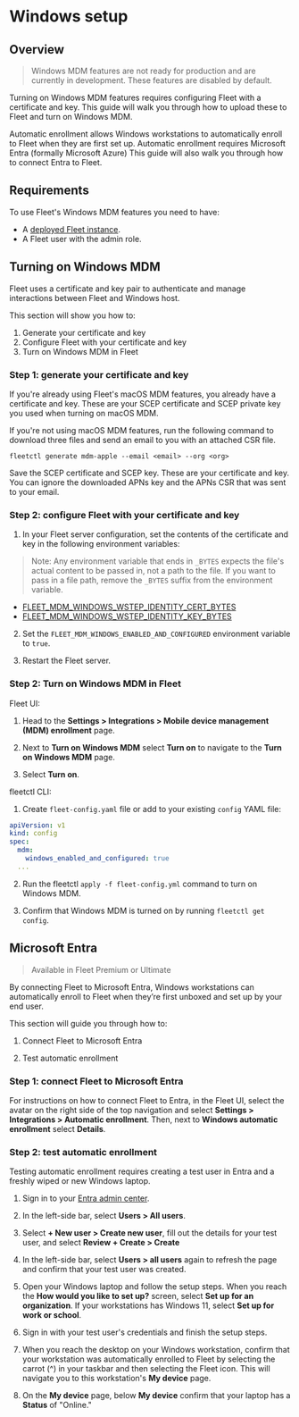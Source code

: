 # Windows setup

## Overview

> Windows MDM features are not ready for production and are currently in development. These features are disabled by default.

Turning on Windows MDM features requires configuring Fleet with a certificate and key. This guide will walk you through how to upload these to Fleet and turn on Windows MDM.

Automatic enrollment allows Windows workstations to automatically enroll to Fleet when they are first set up. Automatic enrollment requires Microsoft Entra (formally Microsoft Azure) This guide will also walk you through how to connect Entra to Fleet. 

## Requirements
To use Fleet's Windows MDM features you need to have:
- A [deployed Fleet instance](../Deploying/Introduction.md).
- A Fleet user with the admin role.

## Turning on Windows MDM

Fleet uses a certificate and key pair to authenticate and manage interactions between Fleet and Windows host.

This section will show you how to:
1. Generate your certificate and key
2. Configure Fleet with your certificate and key
3. Turn on Windows MDM in Fleet

### Step 1: generate your certificate and key

If you're already using Fleet's macOS MDM features, you already have a certificate and key. These are your SCEP certificate and SCEP private key you used when turning on macOS MDM.

If you're not using macOS MDM features, run the following command to download three files and send an email to you with an attached CSR file.

```
fleetctl generate mdm-apple --email <email> --org <org> 
```

Save the SCEP certificate and SCEP key. These are your certificate and key. You can ignore the downloaded APNs key and the APNs CSR that was sent to your email.

### Step 2: configure Fleet with your certificate and key

1. In your Fleet server configuration, set the contents of the certificate and key in the following environment variables:

> Note: Any environment variable that ends in `_BYTES` expects the file's actual content to be passed in, not a path to the file. If you want to pass in a file path, remove the `_BYTES` suffix from the environment variable.

- [FLEET_MDM_WINDOWS_WSTEP_IDENTITY_CERT_BYTES](https://fleetdm.com/docs/deploying/configuration#mdm-windows-wstep-identity-cert-bytes)
- [FLEET_MDM_WINDOWS_WSTEP_IDENTITY_KEY_BYTES](https://fleetdm.com/docs/deploying/configuration#mdm-windows-wstep-identity-key-bytes)

2. Set the `FLEET_MDM_WINDOWS_ENABLED_AND_CONFIGURED` environment variable to `true`.

3. Restart the Fleet server.

### Step 2: Turn on Windows MDM in Fleet

Fleet UI:

1. Head to the **Settings > Integrations > Mobile device management (MDM) enrollment** page.

2. Next to **Turn on Windows MDM** select **Turn on** to navigate to the **Turn on Windows MDM** page.

3. Select **Turn on**.

fleetctl CLI:

1. Create `fleet-config.yaml` file or add to your existing `config` YAML file:

```yaml
apiVersion: v1
kind: config
spec:
  mdm:
    windows_enabled_and_configured: true
  ...
```

2. Run the fleetctl `apply -f fleet-config.yml` command to turn on Windows MDM.

3. Confirm that Windows MDM is turned on by running `fleetctl get config`.

## Microsoft Entra

> Available in Fleet Premium or Ultimate

By connecting Fleet to Microsoft Entra, Windows workstations can automatically enroll to Fleet when they’re first unboxed and set up by your end user.

This section will guide you through how to:

1. Connect Fleet to Microsoft Entra

2. Test automatic enrollment

### Step 1: connect Fleet to Microsoft Entra

For instructions on how to connect Fleet to Entra, in the Fleet UI, select the avatar on the right side of the top navigation and select **Settings > Integrations > Automatic enrollment**. Then, next to **Windows automatic enrollment** select **Details**.

### Step 2: test automatic enrollment

Testing automatic enrollment requires creating a test user in Entra and a freshly wiped or new Windows laptop.

1. Sign in to your [Entra admin center](https://entra.microsoft.com).

2. In the left-side bar, select **Users > All users**.

3. Select **+ New user > Create new user**, fill out the details for your test user, and select **Review + Create > Create**

4. In the left-side bar, select **Users > all users** again to refresh the page and confirm that your test user was created.

5. Open your Windows laptop and follow the setup steps. When you reach the **How would you like to set up?** screen, select **Set up for an organization**. If your workstations has Windows 11, select **Set up for work or school**.

6. Sign in with your test user's credentials and finish the setup steps.

7. When you reach the desktop on your Windows workstation, confirm that your workstation was automatically enrolled to Fleet by selecting the carrot (^) in your taskbar and then selecting the Fleet icon. This will navigate you to this workstation's **My device** page.

8. On the **My device** page, below **My device** confirm that your laptop has a **Status** of "Online."

<meta name="pageOrderInSection" value="1501">
<meta name="title" value="Windows setup">
<meta name="description" value="Learn how to set up Windows MDM features in Fleet.">
<meta name="navSection" value="Device management">